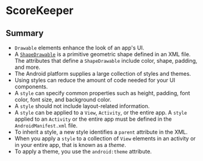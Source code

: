 # ScoreKeeper

## Summary

-   `Drawable`  elements enhance the look of an app's UI.
-   A  [`ShapeDrawable`](https://developer.android.com/reference/android/graphics/drawable/ShapeDrawable.html)  is a primitive geometric shape defined in an XML file. The attributes that define a  `ShapeDrawable`  include color, shape, padding, and more.
-   The Android platform supplies a large collection of styles and themes.
-   Using styles can reduce the amount of code needed for your UI components.
-   A  `style`  can specify common properties such as height, padding, font color, font size, and background color.
-   A  `style`  should not include layout-related information.
-   A  `style`  can be applied to a  `View`,  `Activity`, or the entire app. A  `style`  applied to an  `Activity`  or the entire app must be defined in the  `AndroidManifest.xml`  file.
-   To inherit a style, a new style identifies a  `parent`  attribute in the XML.
-   When you apply a  `style`  to a collection of  `View`  elements in an activity or in your entire app, that is known as a  _theme_.
-   To apply a theme, you use the  `android:theme`  attribute.
